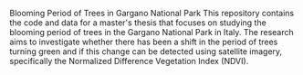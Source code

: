 Blooming Period of Trees in Gargano National Park
This repository contains the code and data for a master's thesis that focuses on studying the blooming period of trees in the Gargano National Park in Italy. The research aims to investigate whether there has been a shift in the period of trees turning green and if this change can be detected using satellite imagery, specifically the Normalized Difference Vegetation Index (NDVI).
